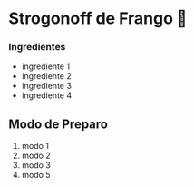 # Strogonoff de Frango :chicken:

### Ingredientes

- ingrediente 1
- ingrediente 2
- ingrediente 3
- ingrediente 4

## Modo de Preparo

1. modo 1
1. modo 2
1. modo 3
1. modo 5







